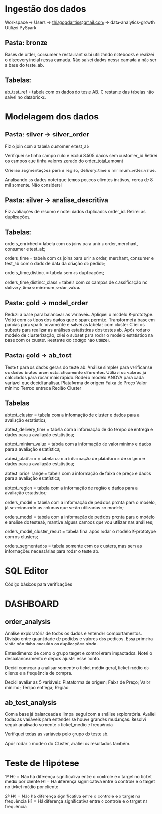 # Ingestão dos dados
Workspace -> Users -> thiagogdantis@gmail.com -> data-analytics-growth
Utilizei PySpark

## Pasta: bronze
Bases de order, consumer e restaurant subi utilizando notebooks e realizei o discovery incial nessa camada.
Não salvei dados nessa camada a não ser a base do teste_ab.

## Tabelas:
ab_test_ref = tabela com os dados do teste AB. O restante das tabelas não salvei no databricks.

# Modelagem dos dados
## Pasta: silver -> silver_order
Fiz o join com a tabela customer e test_ab

Verifiquei se tinha campo nulo e excluí 8.505 dados sem customer_id
Retirei os campos que tinha valores zerado do order_total_amount

Criei as segmentações para a região, delivery_time e minimum_order_value.

Analisando os dados notei que temos poucos clientes inativos, cerca de 8 mil somente. Não considerei

## Pasta: silver -> analise_descritiva

Fiz avaliações de resumo e notei dados duplicados order_id. 
Retirei as duplicações.

## Tabelas:
orders_enriched = tabela com os joins para unir a order, merchant, consumer e test_ab;

orders_time = tabela com os joins para unir a order, merchant, consumer e test_ab com o dado de data da criação do pedido;

orders_time_distinct = tabela sem as duplicações;

orders_time_distinct_class = tabela com os campos de classificação no delivery_time e minimum_order_value.

## Pasta: gold -> model_order
Reduzi a base para balancear as variáveis.
Apliquei o modelo K-prototype.
Voltei com os tipos dos dados que o spark permite.
Transformei a base em pandas para spark novamente e salvei as tabelas com cluster
Criei os subsets para realizar as análises estatísticas dos testes ab.
Após rodar o modelo de clusterização, criei o subset para rodar o modelo estatístico na base com os cluster.
Restante do código não utilizei.

## Pasta: gold -> ab_test
Teste t para os dados gerais do teste ab. Análise simples para verificar se os dados brutos eram estatisticamente diferentes. Utilizei os valores já calculados para rodar mais rápido.
Rodei o modelo ANOVA para cada variável que decidi analisar.
Plataforma de origem
Faixa de Preço
Valor mínimo
Tempo entrega
Região
Cluster

## Tabelas
abtest_cluster = tabela com a informação de cluster e dados para a avaliação estatística;

abtest_delivery_time = tabela com a informação de do tempo de entrega e dados para a avaliação estatística;

abtest_minium_value = tabela com a informação de valor mínimo e dados para a avaliação estatística;

abtest_platform = tabela com a informação de plataforma de origem e dados para a avaliação estatística;

abtest_price_range = tabela com a informação de faixa de preço e dados para a avaliação estatística;

abtest_region = tabela com a informação de região e dados para a avaliação estatística;

orders_model = tabela com a informação de pedidos pronta para o modelo, já selecionando as colunas que serão utilizadas no modelo;

orders_model = tabela com a informação de pedidos pronta para o modelo e análise do testeab, mantive alguns campos que vou utilizar nas análises;

orders_model_cluster_result = tabela final após rodar o modelo K-prototype com os clusters;

orders_segmentados = tabela somente com os clusters, mas sem as informações necessárias para rodar o teste ab.


# SQL Editor
Código básicos para verificações
# DASHBOARD
## order_analysis
Análise exploratória de todos os dados e entender comportamentos.
Divisão entre quantidade de pedidos e valores dos pedidos. Essa primeira visão não tinha excluído as duplicações ainda.

Entendimento de como o grupo target e control eram impactados.
Notei o desbalanceamento e depois ajustei esse ponto.

Decidi começar a analisar somente o ticket médio geral, ticket médio do cliente e a frequência de compra.

Decidi avaliar as 5 variáveis: Plataforma de origem; Faixa de Preço; Valor mínimo; Tempo entrega; Região


## ab_test_analysis
Com a base já balanceada e limpa, segui com a análise exploratória.
Avaliei todas as variáveis para entender se houve grandes mudanças.
Resolvi seguir analisado somente o ticket_medio e frequência

Verifiquei todas as variáveis pelo grupo do teste ab.

Após rodar o modelo do Cluster, avaliei os resultados também.

# Teste de Hipótese
1ª 
H0 = Não há diferença significativa entre o controle e o target no ticket médio por cliente
H1 = Há diferença significativa entre o controle e o target no ticket médio por cliente 

2ª 
H0 = Não há diferença significativa entre o controle e o target na frequência
H1 = Há diferença significativa entre o controle e o target na frequência 

